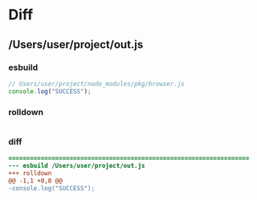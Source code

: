 # Diff
## /Users/user/project/out.js
### esbuild
```js
// Users/user/project/node_modules/pkg/browser.js
console.log("SUCCESS");
```
### rolldown
```js

```
### diff
```diff
===================================================================
--- esbuild	/Users/user/project/out.js
+++ rolldown	
@@ -1,1 +0,0 @@
-console.log("SUCCESS");

```